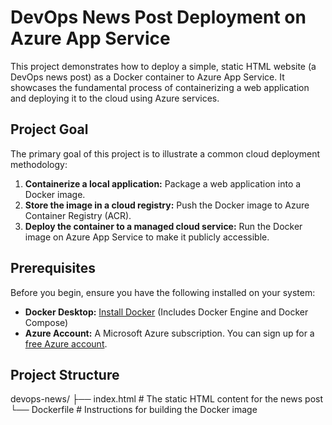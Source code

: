 # DevOps News Post Deployment on Azure App Service

This project demonstrates how to deploy a simple, static HTML website (a DevOps news post) as a Docker container to Azure App Service. It showcases the fundamental process of containerizing a web application and deploying it to the cloud using Azure services.

## Project Goal

The primary goal of this project is to illustrate a common cloud deployment methodology:
1.  **Containerize a local application:** Package a web application into a Docker image.
2.  **Store the image in a cloud registry:** Push the Docker image to Azure Container Registry (ACR).
3.  **Deploy the container to a managed cloud service:** Run the Docker image on Azure App Service to make it publicly accessible.

## Prerequisites

Before you begin, ensure you have the following installed on your system:

* **Docker Desktop:** [Install Docker](https://docs.docker.com/get-docker/) (Includes Docker Engine and Docker Compose)
* **Azure Account:** A Microsoft Azure subscription. You can sign up for a [free Azure account](https://azure.microsoft.com/en-in/free/).

## Project Structure

devops-news/
├── index.html      # The static HTML content for the news post
└── Dockerfile      # Instructions for building the Docker image
